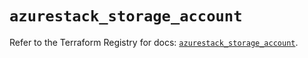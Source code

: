 # `azurestack_storage_account`

Refer to the Terraform Registry for docs: [`azurestack_storage_account`](https://registry.terraform.io/providers/hashicorp/azurestack/1.0.0/docs/resources/storage_account).

